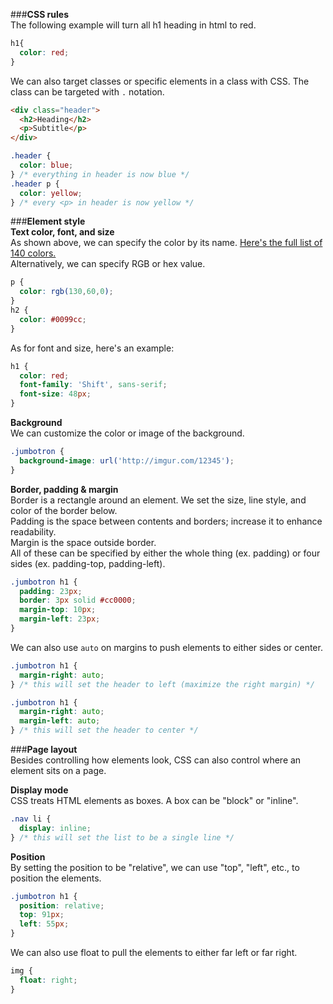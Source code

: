 ###**CSS rules**  
The following example will turn all h1 heading in html to red.  
```css
h1{
  color: red;
}
```
We can also target classes or specific elements in a class with CSS. The class can be targeted with `.` notation.   
```html
<div class="header">
  <h2>Heading</h2>
  <p>Subtitle</p>
</div>
```
```css
.header {
  color: blue;
} /* everything in header is now blue */
.header p {
  color: yellow;
} /* every <p> in header is now yellow */
```
###**Element style**  
**Text color, font, and size**  
As shown above, we can specify the color by its name. [Here's the full list of 140 colors.](http://www.crockford.com/wrrrld/color.html)  
Alternatively, we can specify RGB or hex value.  
```css
p {
  color: rgb(130,60,0);
}
h2 {
  color: #0099cc; 
}
```
As for font and size, here's an example:  
```css
h1 {
  color: red;
  font-family: 'Shift', sans-serif;
  font-size: 48px;
}
```
**Background**  
We can customize the color or image of the background.  
```css
.jumbotron {
  background-image: url('http://imgur.com/12345');
}
```
**Border, padding & margin**  
Border is a rectangle around an element. We set the size, line style, and color of the border below.  
Padding is the space between contents and borders; increase it to enhance readability.  
Margin is the space outside border.  
All of these can be specified by either the whole thing (ex. padding) or four sides (ex. padding-top, padding-left).  
```css
.jumbotron h1 {
  padding: 23px;
  border: 3px solid #cc0000;
  margin-top: 10px;
  margin-left: 23px;
}
```
We can also use `auto` on margins to push elements to either sides or center.  
```css
.jumbotron h1 {
  margin-right: auto;
} /* this will set the header to left (maximize the right margin) */

.jumbotron h1 {
  margin-right: auto;
  margin-left: auto;
} /* this will set the header to center */
```

###**Page layout**  
Besides controlling how elements look, CSS can also control where an element sits on a page.  
  
**Display mode**  
CSS treats HTML elements as boxes. A box can be "block" or "inline".  
```css
.nav li {
  display: inline;
} /* this will set the list to be a single line */
```
**Position**  
By setting the position to be "relative", we can use "top", "left", etc., to position the elements.  
```css
.jumbotron h1 {
  position: relative;
  top: 91px;
  left: 55px;
}
```
We can also use float to pull the elements to either far left or far right.  
```css
img {
  float: right;
}
```
